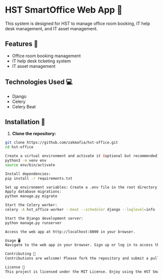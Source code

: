 # **HST SmartOffice Web App** 🏢

This system is designed for HST to manage office room booking, IT help desk management, and IT asset management.

## **Features** 🌟
- Office room booking management
- IT help desk ticketing system
- IT asset management

## **Technologies Used** 💻
- Django
- Celery
- Celery Beat

## **Installation** 🔧

1. **Clone the repository:**
```bash
git clone https://github.com/zakmafia/hst-office.git
cd hst-office

Create a virtual environment and activate it (optional but recommended):
python3 -m venv env
source env/bin/activate

Install dependencies:
pip install -r requirements.txt

Set up environment variables: Create a .env file in the root directory of the project. Add necessary environment variables such as database settings, secret key, etc. Refer to .env.example for required variables.
Apply database migrations:
python manage.py migrate

Start the Celery worker:
celery -A hst_office worker --beat --scheduler django --loglevel=info

Start the Django development server:
python manage.py runserver

Access the web app at http://localhost:8000 in your browser.

Usage 🖥️
Navigate to the web app in your browser. Sign up or log in to access the functionalities. Explore the various features such as room booking, IT help desk, and asset management. Enjoy a more organized office environment!

Contributing 🤝
Contributions are welcome! Please fork the repository and submit a pull request.

License 📄
This project is licensed under the MIT License. Enjoy using the HST SmartOffice Web App! 🎉
